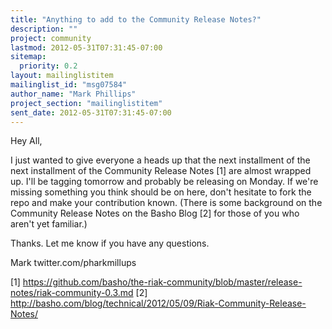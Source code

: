 ```yaml
---
title: "Anything to add to the Community Release Notes?"
description: ""
project: community
lastmod: 2012-05-31T07:31:45-07:00
sitemap:
  priority: 0.2
layout: mailinglistitem
mailinglist_id: "msg07584"
author_name: "Mark Phillips"
project_section: "mailinglistitem"
sent_date: 2012-05-31T07:31:45-07:00
---
```



Hey All,

I just wanted to give everyone a heads up that the next installment of the
next installment of the Community Release Notes [1] are almost wrapped up.
I'll be tagging tomorrow and probably be releasing on Monday. If we're
missing something you think should be on here, don't hesitate to fork the
repo and make your contribution known. (There is some background on the
Community Release Notes on the Basho Blog [2] for those of you who aren't
yet familiar.)

Thanks. Let me know if you have any questions.

Mark
twitter.com/pharkmillups


[1]
https://github.com/basho/the-riak-community/blob/master/release-notes/riak-community-0.3.md
[2] http://basho.com/blog/technical/2012/05/09/Riak-Community-Release-Notes/
